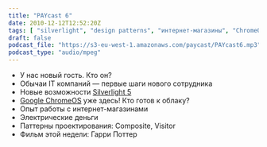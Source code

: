 ```yaml
---
title: "PAYcast 6"
date: 2010-12-12T12:52:20Z
tags: [ "silverlight", "design patterns", "интернет-магазины", "ChromeOS", "IT компании", "PAYcast" ]
draft: false
podcast_file: "https://s3-eu-west-1.amazonaws.com/paycast/PAYcast6.mp3"
podcast_type: "audio/mpeg"
---
```

<ul>
<li>У нас новый гость. Кто он?</li>
<li>Обычаи IT компаний &#8212; первые шаги нового сотрудника</li>
<li>Новые возможности <a href="http://microgeek.ru/blogs/silverlight/962/" target="_blank">Silverlight 5</a></li>
<li><a href="http://habrahabr.ru/company/google/blog/109567/" target="_blank">Google ChromeOS</a> уже здесь! Кто готов к облаку?</li>
<li>Опыт работы с интернет-магазинами</li>
<li>Электрические деньги<a href="http://habrahabr.ru/blogs/windows_mobile/109066/" target="_blank"></a></li>
<li>Паттерны проектирования: Composite, Visitor</li>
<li>Фильм этой недели: Гарри Поттер</li>
</ul>

     